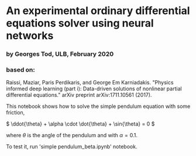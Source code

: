 # An experimental ordinary differential equations solver using neural networks
### by Georges Tod, ULB, February 2020
### based on:

Raissi, Maziar, Paris Perdikaris, and George Em Karniadakis. "Physics informed deep learning (part i): Data-driven solutions of nonlinear partial differential equations." arXiv preprint arXiv:1711.10561 (2017).


This notebook shows how to solve the simple pendulum equation with some friction,

$ \ddot{\theta} + \alpha \cdot \dot{\theta} + \sin{\theta} = 0 $

where $\theta$ is the angle of the pendulum and with $\alpha = 0.1$.

To test it, run 'simple pendulum_beta.ipynb' notebook.
